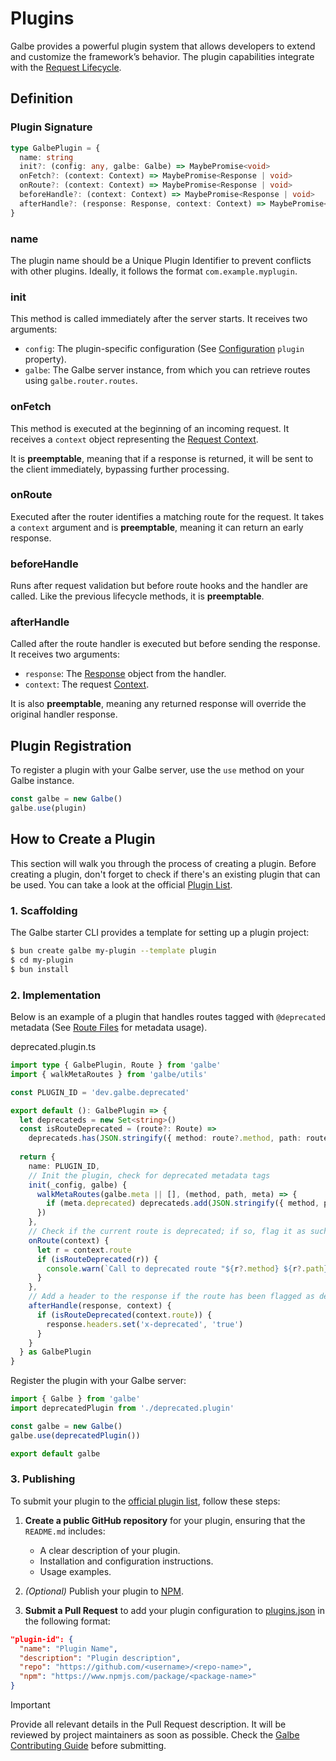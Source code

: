 # Plugins

Galbe provides a powerful plugin system that allows developers to extend and customize the framework’s behavior. The plugin capabilities integrate with the [Request Lifecycle](https://galbe.dev/documentation/lifecycle).

## Definition

### Plugin Signature

```ts
type GalbePlugin = {
  name: string
  init?: (config: any, galbe: Galbe) => MaybePromise<void>
  onFetch?: (context: Context) => MaybePromise<Response | void>
  onRoute?: (context: Context) => MaybePromise<Response | void>
  beforeHandle?: (context: Context) => MaybePromise<Response | void>
  afterHandle?: (response: Response, context: Context) => MaybePromise<Response | void>
}
```

### name
The plugin name should be a Unique Plugin Identifier to prevent conflicts with other plugins. Ideally, it follows the format `com.example.myplugin`.

### init
This method is called immediately after the server starts. It receives two arguments:
- `config`: The plugin-specific configuration (See [Configuration](getting-started.md#properties) `plugin` property).
- `galbe`: The Galbe server instance, from which you can retrieve routes using `galbe.router.routes`.

### onFetch
This method is executed at the beginning of an incoming request. It receives a `context` object representing the [Request Context](context.md).

It is **preemptable**, meaning that if a response is returned, it will be sent to the client immediately, bypassing further processing.

### onRoute
Executed after the router identifies a matching route for the request. It takes a `context` argument and is **preemptable**, meaning it can return an early response.

### beforeHandle
Runs after request validation but before route hooks and the handler are called. Like the previous lifecycle methods, it is **preemptable**.

### afterHandle
Called after the route handler is executed but before sending the response. It receives two arguments:
- `response`: The [Response](https://developer.mozilla.org/en-US/docs/Web/API/Response) object from the handler.
- `context`: The request [Context](context.md).

It is also **preemptable**, meaning any returned response will override the original handler response.

## Plugin Registration

To register a plugin with your Galbe server, use the `use` method on your Galbe instance.

```js
const galbe = new Galbe()
galbe.use(plugin)
```

## How to Create a Plugin

This section will walk you through the process of creating a plugin.
Before creating a plugin, don't forget to check if there's an existing plugin that can be used. You can take a look at the official [Plugin List](https://galbe.dev/plugins).

### 1. Scaffolding

The Galbe starter CLI provides a template for setting up a plugin project:

```bash
$ bun create galbe my-plugin --template plugin
$ cd my-plugin
$ bun install
```

### 2. Implementation

Below is an example of a plugin that handles routes tagged with `@deprecated` metadata (See [Route Files](routes.md#route-files) for metadata usage).

deprecated.plugin.ts
```ts
import type { GalbePlugin, Route } from 'galbe'
import { walkMetaRoutes } from 'galbe/utils'

const PLUGIN_ID = 'dev.galbe.deprecated'

export default (): GalbePlugin => {
  let deprecateds = new Set<string>()
  const isRouteDeprecated = (route?: Route) => 
    deprecateds.has(JSON.stringify({ method: route?.method, path: route?.path }))
  
  return {
    name: PLUGIN_ID,
    // Init the plugin, check for deprecated metadata tags
    init(_config, galbe) {
      walkMetaRoutes(galbe.meta || [], (method, path, meta) => {
        if (meta.deprecated) deprecateds.add(JSON.stringify({ method, path }))
      })
    },
    // Check if the current route is deprecated; if so, flag it as such and log it
    onRoute(context) {
      let r = context.route
      if (isRouteDeprecated(r)) {
        console.warn(`Call to deprecated route "${r?.method} ${r?.path}"`)
      }
    },
    // Add a header to the response if the route has been flagged as deprecated
    afterHandle(response, context) {
      if (isRouteDeprecated(context.route)) {
        response.headers.set('x-deprecated', 'true')
      }
    }
  } as GalbePlugin
}
```

Register the plugin with your Galbe server:

```ts
import { Galbe } from 'galbe'
import deprecatedPlugin from './deprecated.plugin'

const galbe = new Galbe()
galbe.use(deprecatedPlugin())

export default galbe
```

### 3. Publishing

To submit your plugin to the [official plugin list](https://galbe.dev/plugins), follow these steps:

1. **Create a public GitHub repository** for your plugin, ensuring that the `README.md` includes:
   - A clear description of your plugin.
   - Installation and configuration instructions.
   - Usage examples.

2. _(Optional)_ Publish your plugin to [NPM](https://npmjs.com).

3. **Submit a Pull Request** to add your plugin configuration to [plugins.json](https://github.com/pierre-cm/galbe-website/blob/main/plugins.json) in the following format:

```json
"plugin-id": {
  "name": "Plugin Name",
  "description": "Plugin description",
  "repo": "https://github.com/<username>/<repo-name>",
  "npm": "https://www.npmjs.com/package/<package-name>"
}
```

> [!IMPORTANT]
> Provide all relevant details in the Pull Request description. It will be reviewed by project maintainers as soon as possible. Check the [Galbe Contributing Guide](https://github.com/pierre-cm/galbe/blob/main/docs/CONTRIBUTING.md) before submitting.
